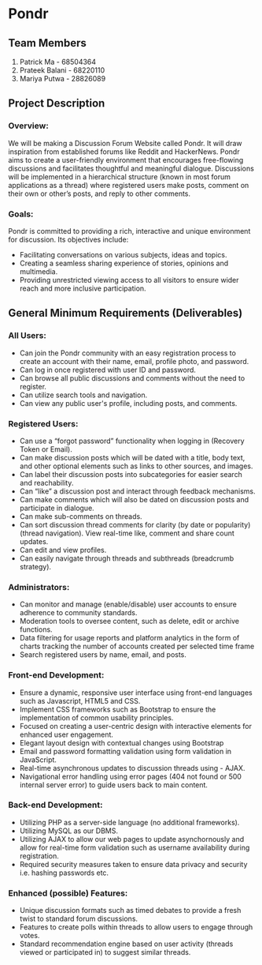 # Pondr

## Team Members

1. Patrick Ma - 68504364
2. Prateek Balani - 68220110
3. Mariya Putwa - 28826089

## Project Description

### Overview: 

We will be making a Discussion Forum Website called Pondr. It will draw inspiration from established forums like Reddit and HackerNews. Pondr aims to create a user-friendly environment that encourages free-flowing discussions and facilitates thoughtful and meaningful dialogue. Discussions will be implemented in a hierarchical structure (known in most forum applications as a thread) where registered users make posts, comment on their own or other’s posts, and reply to other comments.

### Goals:

Pondr is committed to providing a rich, interactive and unique environment for discussion. Its objectives include:

- Facilitating conversations on various subjects, ideas and topics.
- Creating a seamless sharing experience of stories, opinions and multimedia.
- Providing unrestricted viewing access to all visitors to ensure wider reach and more inclusive participation. 

## General Minimum Requirements (Deliverables)

### All Users:

- Can join the Pondr community with an easy registration process to create an account with their name, email, profile photo, and password.
- Can log in once registered with user ID and password.
- Can browse all public discussions and comments without the need to register.
- Can utilize search tools and navigation.
- Can view any public user's profile, including posts, and comments.

### Registered Users:

- Can use a “forgot password” functionality when logging in (Recovery Token or Email).
- Can make discussion posts which will be dated with a title, body text, and other optional elements such as links to other sources, and images.
- Can label their discussion posts into subcategories for easier search and reachability.
- Can “like” a discussion post and interact through feedback mechanisms.
- Can make comments which will also be dated on discussion posts and participate in dialogue.
- Can make sub-comments on threads.
- Can sort discussion thread comments for clarity (by date or popularity)(thread navigation).
View real-time like, comment and share count updates.
- Can edit and view profiles.
- Can easily navigate through threads and subthreads (breadcrumb strategy).

### Administrators:

- Can monitor and manage (enable/disable) user accounts to ensure adherence to community standards.
- Moderation tools to oversee content, such as delete, edit or archive functions.
- Data filtering for usage reports and platform analytics in the form of charts tracking the number of accounts created per selected time frame 
- Search registered users by name, email, and posts.

### Front-end Development:

- Ensure a dynamic, responsive user interface using front-end languages such as Javascript, HTML5 and CSS.
- Implement CSS frameworks such as Bootstrap to ensure the implementation of common usability principles.
- Focused on creating a user-centric design with interactive elements for enhanced user engagement. 
- Elegant layout design with contextual changes using Bootstrap
- Email and password formatting validation using form validation in JavaScript.
- Real-time asynchronous updates to discussion threads using - AJAX.
- Navigational error handling using error pages (404 not found or 500 internal server error) to guide users back to main content.

### Back-end Development:

- Utilizing PHP as a server-side language (no additional frameworks).
- Utilizing MySQL as our DBMS.
- Utilizing AJAX to allow our web pages to update asynchornously and allow for real-time form validation such as username availability during registration.
- Required security measures taken to ensure data privacy and security i.e. hashing passwords etc.

### Enhanced (possible) Features:
- Unique discussion formats such as timed debates to provide a fresh twist to standard forum discussions.
- Features to create polls within threads to allow users to engage through votes.
- Standard recommendation engine based on user activity (threads viewed or participated in) to suggest similar threads.
